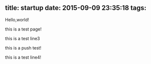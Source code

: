 title: startup
date: 2015-09-09 23:35:18
tags:
---
Hello,world!  

this is a test page!  

this is a test line3

this is a push test!  

this is a test line4!
